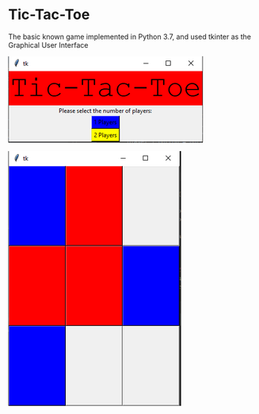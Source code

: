 # Tic-Tac-Toe

The basic known game implemented in Python 3.7, and used tkinter as 
the Graphical User Interface

![Screenshot](/images/Menu.PNG)

![Screenshot](/images/Play.PNG)
